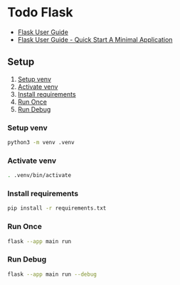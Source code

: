 # Todo Flask

- [Flask User Guide](https://flask.palletsprojects.com/en/3.0.x)
- [Flask User Guide - Quick Start A Minimal Application](https://flask.palletsprojects.com/en/3.0.x/quickstart/#a-minimal-application)

## Setup

1. [Setup venv](#setup-venv)
1. [Activate venv](#activate-venv)
1. [Install requirements](#install-requirements)
1. [Run Once](#run-once)
1. [Run Debug](#run-debug)

### Setup venv

```sh
python3 -m venv .venv
```

### Activate venv

```sh
. .venv/bin/activate
```

### Install requirements

```sh
pip install -r requirements.txt
```

### Run Once

```sh
flask --app main run
```

### Run Debug

```sh
flask --app main run --debug
```
